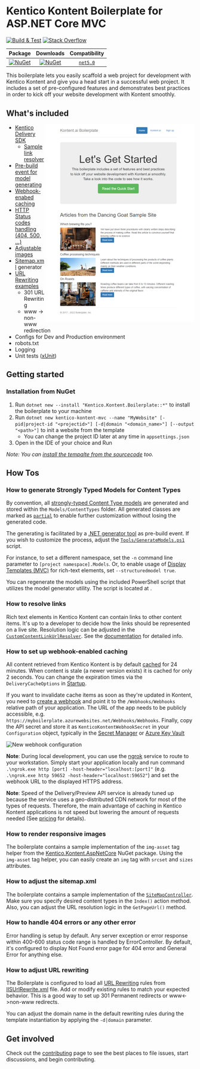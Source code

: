 # Kentico Kontent Boilerplate for ASP.NET Core MVC
[![Build & Test](https://github.com/Kentico/kontent-boilerplate-net/actions/workflows/integrate.yml/badge.svg)](https://github.com/Kentico/kontent-boilerplate-net/actions/workflows/integrate.yml)
[![Stack Overflow](https://img.shields.io/badge/Stack%20Overflow-ASK%20NOW-FE7A16.svg?logo=stackoverflow&logoColor=white)](https://stackoverflow.com/tags/kentico-kontent)


 | Package | Downloads | Compatibility | 
 |:-------------:| :-------------:|  :-------------:|  
| [![NuGet](https://img.shields.io/nuget/v/Kentico.Kontent.Boilerplate.svg)](https://www.nuget.org/packages/Kentico.Kontent.Boilerplate/) | [![NuGet](https://img.shields.io/nuget/dt/Kentico.Kontent.Boilerplate.svg)](https://www.nuget.org/packages/Kentico.Kontent.Boilerplate) | [`net5.0`](https://dotnet.microsoft.com/download/dotnet/5.0) | 

This boilerplate lets you easily scaffold a web project for development with Kentico Kontent and give you a head start in a successful web project. It includes a set of pre-configured features and demonstrates best practices in order to kick off your website development with Kontent smoothly.

## What's included
[<img align="right" src="/img/template_thumbnail.png" alt="Boilerplate screenshot" />](/img/template.png)
- [Kentico Delivery SDK](https://github.com/Kentico/delivery-sdk-net)
  - [Sample link resolver](#how-to-resolve-links)
- [Pre-build event for model generating](#how-to-generate-strongly-typed-models-for-content-types)  
- [Webhook-enabed caching](#how-to-set-up-webhook-enabled-caching)
- [HTTP Status codes handling (404, 500, ...)](#how-to-handle-404-errors-or-any-other-error)
- [Adjustable images](#how-to-resize-images-based-on-window-width)
- [Sitemap.xml](#how-to-adjust-the-sitemapxml) generator
- [URL Rewriting examples](#how-to-adjust-url-rewriting)
  - 301 URL Rewriting
  - www -> non-www redirection
- Configs for Dev and Production environment
- robots.txt
- Logging
- Unit tests ([xUnit](https://xunit.net/))

## Getting started


### Installation from NuGet

1. Run `dotnet new --install "Kentico.Kontent.Boilerplate::*"` to install the boilerplate to your machine
2. Run `dotnet new kentico-kontent-mvc --name "MyWebsite" [-pid|project-id "<projectid>"] [-d|domain "<domain_name>"] [--output "<path>"]` to init a website from the template
   - You can change the project ID later at any time in `appsettings.json`
3. Open in the IDE of your choice and Run

_Note: You can [install the tempalte from the sourcecode](../../wiki/Installation-from-source) too._

## How Tos

### How to generate Strongly Typed Models for Content Types
By convention, all [strongly-typed Content Type models](https://github.com/Kentico/kontent-delivery-sdk-net/wiki/Working-with-strongly-typed-models) are generated and stored within the `Models/ContentTypes` folder. All generated classes are marked as [`partial`](https://msdn.microsoft.com/en-us/library/wa80x488.aspx) to enable further customization without losing the generated code.

The generating is facilitated by a [.NET generator tool](https://github.com/Kentico/kontent-generators-net) as pre-build event. If you wish to customize the process, adjust the [`Tools/GenerateModels.ps1`](https://github.com/Kentico/kontent-boilerplate-net/blob/master/src/content/Kentico.Kontent.Boilerplate/Tools/GenerateModels.ps1) script.

For instance, to set a different namespace, set the `-n` command line parameter to `[project namespace].Models`. Or, to enable usage of [Display Templates (MVC)](http://www.growingwiththeweb.com/2012/12/aspnet-mvc-display-and-editor-templates.html) for rich-text elements, set `--structuredmodel true`.

You can regenerate the models using the included PowerShell script that utilizes the model generator utility. The script is located at .

### How to resolve links
Rich text elements in Kentico Kontent can contain links to other content items. It's up to a developer to decide how the links should be represented on a live site. Resolution logic can be adjusted in the [`CustomContentLinkUrlResolver`](https://github.com/Kentico/kontent-boilerplate-net/blob/master/src/content/Kentico.Kontent.Boilerplate/Resolvers/CustomContentLinkUrlResolver.cs). See the [documentation](https://github.com/Kentico/delivery-sdk-net/wiki/Resolving-Links-to-Content-Items) for detailed info.

### How to set up webhook-enabled caching

All content retrieved from Kentico Kontent is by default [cached](https://github.com/Kentico/kontent-delivery-sdk-net/wiki/Caching-responses) for 24 minutes. When content is stale (a newer version exists) it is cached for only 2 seconds. You can change the expiration times via the `DeliveryCacheOptions` in [Startup](https://github.com/Kentico/kontent-boilerplate-net/blob/master/src/content/Kentico.Kontent.Boilerplate/Startup.cs#L40-L44).

If you want to invalidate cache items as soon as they're updated in Kontent, you need to [create a webhook](https://docs.kontent.ai/tutorials/develop-apps/integrate/using-webhooks-for-automatic-updates#a-creating-a-webhook) and point it to the `/Webhooks/Webhooks` relative path of your application. The URL of the app needs to be publicly accessible, e.g. `https://myboilerplate.azurewebsites.net/Webhooks/Webhooks`. Finally, copy the API secret and store it as `KenticoKontentWebhookSecret` in your `Configuration` object, typically in the [Secret Manager](https://docs.microsoft.com/en-us/aspnet/core/security/app-secrets) or [Azure Key Vault](https://docs.microsoft.com/en-us/aspnet/core/security/key-vault-configuration)

![New webhook configuration](https://i.imgur.com/TjJ7n5H.png)

**Note**: During local development, you can use the [ngrok](https://ngrok.com/) service to route to your workstation. Simply start your application locally and run command `.\ngrok.exe http [port] -host-header="localhost:[port]"` (e.g. `.\ngrok.exe http 59652 -host-header="localhost:59652"`) and set the webhook URL to the displayed HTTPS address.

**Note**: Speed of the Delivery/Preview API service is already tuned up because the service uses a geo-distributed CDN network for most of the types of requests. Therefore, the main advantage of caching in Kentico Kontent applications is not speed but lowering the amount of requests needed (See [pricing](https://kontent.ai/pricing) for details).

### How to render responsive images
The boilerplate contains a sample implementation of the `img-asset` tag helper from the [Kentico.Kontent.AspNetCore](https://www.nuget.org/packages/Kentico.Kontent.AspNetCore) NuGet package. Using the `img-asset` tag helper, you can easily create an `img` tag with `srcset` and `sizes` attributes.

### How to adjust the sitemap.xml
The boilerplate contains a sample implementation of the [`SiteMapController`](https://github.com/Kentico/kontent-boilerplate-net/blob/master/src/content/Kentico.Kontent.Boilerplate/Controllers/SiteMapController.cs). Make sure you specify desired content types in the `Index()` action method. Also, you can adjust the URL resolution logic in the `GetPageUrl()` method.

### How to handle 404 errors or any other error

Error handling is setup by default. Any server exception or error response within 400-600 status code range is handled by ErrorController. By default, it's configured to display Not Found error page for 404 error and General Error for anything else. 

### How to adjust URL rewriting

The Boilerplate is configured to load all [URL Rewriting](https://docs.microsoft.com/en-us/aspnet/core/fundamentals/url-rewriting) rules from [IISUrlRewrite.xml](/src/content/Kentico.Kontent.Boilerplate/IISUrlRewrite.xml) file. Add or modify existing rules to match your expected behavior.
This is a good way to set up 301 Permanent redirects or www<->non-www redirects.

You can adjust the domain name in the default rewriting rules during the template instantiation by applying the `-d|domain` parameter.

## Get involved

Check out the [contributing](CONTRIBUTING.md) page to see the best places to file issues, start discussions, and begin contributing.

